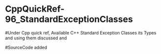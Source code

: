 # CppQuickRef-96_StandardExceptionClasses

#Under Cpp quick ref, Available C++ Standard Exception Classes its Types and using them discussed and

#SourceCode added
